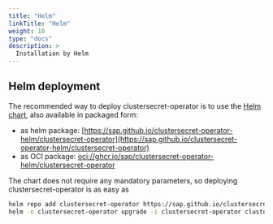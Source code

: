 ```yaml
---
title: "Helm"
linkTitle: "Helm"
weight: 10
type: "docs"
description: >
  Installation by Helm
---
```


## Helm deployment

The recommended way to deploy clustersecret-operator is to use the [Helm chart](https://github.com/sap/clustersecret-operator-helm),
also available in packaged form:
- as helm package: [https://sap.github.io/clustersecret-operator-helm/clustersecret-operator](https://sap.github.io/clustersecret-operator-helm/clustersecret-operator)
- as OCI package: [oci://ghcr.io/sap/clustersecret-operator-helm/clustersecret-operator](oci://ghcr.io/sap/clustersecret-operator-helm/clustersecret-operator)

The chart does not require any mandatory parameters, so deploying clustersecret-operator is as easy as

```bash
helm repo add clustersecret-operator https://sap.github.io/clustersecret-operator-helm
helm -n clustersecret-operator upgrade -i clustersecret-operator clustersecret-operator/clustersecret-operator
```